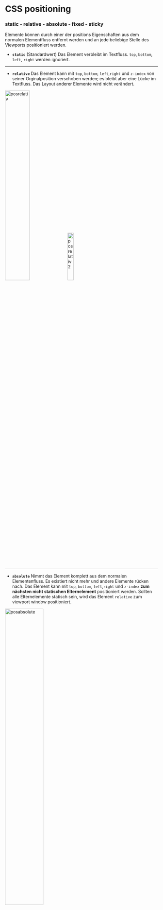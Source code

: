 # CSS positioning

### static - relative - absolute - fixed - sticky

Elemente können durch einer der positions Eigenschaften aus dem normalen Elementfluss entfernt werden und an jede beliebige Stelle des Viewports positioniert werden. 

* **`static`** (Standardwert) Das Element verbleibt im Textfluss. `top`, `bottom`, `left`, `right` werden ignoriert.

---

* **`relative`** Das Element kann mit `top`, `bottom`, `left`,`right` und `z-index` von seiner Orginalposition verschoben werden; es bleibt aber eine Lücke im Textfluss. Das Layout anderer Elemente wird nicht verändert.

<div>
<img src="posrelativ.png" alt="posrelativ" width="40%"> 
<img src="posrel2.png" alt="posrelativ2" width="20%"> 
<div>

---
* **`absolute`** Nimmt das Element komplett aus dem normalen Elementenfluss. Es existiert nicht mehr und andere Elemente rücken nach. Das Element kann mit `top`, `bottom`, `left`,`right` und `z-index` **zum nächsten nicht statischen Elternelement** positioniert werden. Sollten alle Elternelemente statisch sein, wird das Element `relative` zum viewport window positioniert. 

<img src="posabsolute.jpeg" alt="posabsolute" width="50%"> 

---

* **`fixed`** Ein Element mit position `fixed` kann relative zum viewport window positioniert werden. Es bleibt immer an dieser Position auch wenn die Seite hoch - bzw. runtergescrollt wird. `top`, `bottom`, `left`, `right` und `z-index` können verwendet werden.

<div>
<img src="posfixed2.jpg" alt="posfixed" width="53%"> 
<img src="posfixed.jpg" alt="posfixed" width="45%"> 
</div>

---

* **`sticky`**  wie fixed, aber es wird erst fest, wenn die Seite zu einem bestimmten, festgelegten Punkt gescrollt wird.

<img src="sticky.gif" alt="possticky" width="20%"> 

---
### Was ist der z-index?

wenn Elemente sich überlappen, hilft der z-index dabei zu bestimmen, in welcher Reihenfolge die Elemente angezeigt werden sollen.  Elemente mit einem größeren z-index liegen dabei näher am Betrachter und können Elemente mit kleinerem z-index überlagern.

<div>
<img src="z-index.png" alt="z-index" width="60%"> 
<img src="z-index2.png" alt="z-index2" width="38%"> 
</div>

---
:point_right:[Understanding Z-Index in CSS](https://ishadeed.com/article/understanding-z-index/)

**Game to learn positioning**

:point_right:[learn CSS positioning by Building an Ice Cream Sundae ](https://www.codeanalogies.com/csssundae/)




